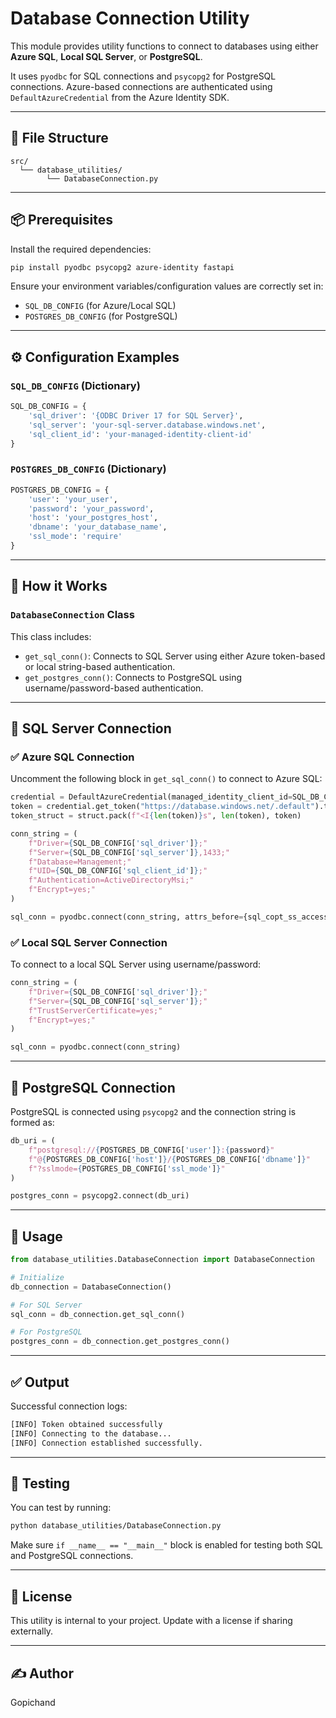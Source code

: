 # Database Connection Utility

This module provides utility functions to connect to databases using either **Azure SQL**, **Local SQL Server**, or **PostgreSQL**. 

It uses `pyodbc` for SQL connections and `psycopg2` for PostgreSQL connections. Azure-based connections are authenticated using `DefaultAzureCredential` from the Azure Identity SDK.

---

## 📁 File Structure

```
src/
  └── database_utilities/
        └── DatabaseConnection.py
```

---

## 📦 Prerequisites

Install the required dependencies:

```bash
pip install pyodbc psycopg2 azure-identity fastapi
```

Ensure your environment variables/configuration values are correctly set in:

- `SQL_DB_CONFIG` (for Azure/Local SQL)
- `POSTGRES_DB_CONFIG` (for PostgreSQL)

---

## ⚙️ Configuration Examples

### `SQL_DB_CONFIG` (Dictionary)
```python
SQL_DB_CONFIG = {
    'sql_driver': '{ODBC Driver 17 for SQL Server}',
    'sql_server': 'your-sql-server.database.windows.net',
    'sql_client_id': 'your-managed-identity-client-id'
}
```

### `POSTGRES_DB_CONFIG` (Dictionary)
```python
POSTGRES_DB_CONFIG = {
    'user': 'your_user',
    'password': 'your_password',
    'host': 'your_postgres_host',
    'dbname': 'your_database_name',
    'ssl_mode': 'require'
}
```

---

## 🧠 How it Works

### `DatabaseConnection` Class

This class includes:
- `get_sql_conn()`: Connects to SQL Server using either Azure token-based or local string-based authentication.
- `get_postgres_conn()`: Connects to PostgreSQL using username/password-based authentication.

---

## 🔌 SQL Server Connection

### ✅ Azure SQL Connection

Uncomment the following block in `get_sql_conn()` to connect to Azure SQL:

```python
credential = DefaultAzureCredential(managed_identity_client_id=SQL_DB_CONFIG["sql_client_id"])
token = credential.get_token("https://database.windows.net/.default").token.encode("UTF-16-LE")
token_struct = struct.pack(f"<I{len(token)}s", len(token), token)

conn_string = (
    f"Driver={SQL_DB_CONFIG['sql_driver']};"
    f"Server={SQL_DB_CONFIG['sql_server']},1433;"
    f"Database=Management;"
    f"UID={SQL_DB_CONFIG['sql_client_id']};"
    f"Authentication=ActiveDirectoryMsi;"
    f"Encrypt=yes;"
)

sql_conn = pyodbc.connect(conn_string, attrs_before={sql_copt_ss_access_token: token_struct})
```

### ✅ Local SQL Server Connection

To connect to a local SQL Server using username/password:

```python
conn_string = (
    f"Driver={SQL_DB_CONFIG['sql_driver']};"
    f"Server={SQL_DB_CONFIG['sql_server']};"
    f"TrustServerCertificate=yes;"
    f"Encrypt=yes;"
)

sql_conn = pyodbc.connect(conn_string)
```

---

## 🐘 PostgreSQL Connection

PostgreSQL is connected using `psycopg2` and the connection string is formed as:

```python
db_uri = (
    f"postgresql://{POSTGRES_DB_CONFIG['user']}:{password}"
    f"@{POSTGRES_DB_CONFIG['host']}/{POSTGRES_DB_CONFIG['dbname']}"
    f"?sslmode={POSTGRES_DB_CONFIG['ssl_mode']}"
)

postgres_conn = psycopg2.connect(db_uri)
```

---

## 🚀 Usage

```python
from database_utilities.DatabaseConnection import DatabaseConnection

# Initialize
db_connection = DatabaseConnection()

# For SQL Server
sql_conn = db_connection.get_sql_conn()

# For PostgreSQL
postgres_conn = db_connection.get_postgres_conn()
```

---

## ✅ Output

Successful connection logs:
```bash
[INFO] Token obtained successfully
[INFO] Connecting to the database...
[INFO] Connection established successfully.
```

---

## 🧪 Testing

You can test by running:

```bash
python database_utilities/DatabaseConnection.py
```

Make sure `if __name__ == "__main__"` block is enabled for testing both SQL and PostgreSQL connections.

---

## 📄 License

This utility is internal to your project. Update with a license if sharing externally.

---

## ✍️ Author

Gopichand
